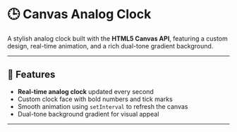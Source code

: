 # 🕒 Canvas Analog Clock

A stylish analog clock built with the **HTML5 Canvas API**, featuring a custom design, real-time animation, and a rich dual-tone gradient background.

---

## 🎨 Features

- **Real-time analog clock** updated every second  
- Custom clock face with bold numbers and tick marks  
- Smooth animation using `setInterval` to refresh the canvas  
- Dual-tone background gradient for visual appeal

---
